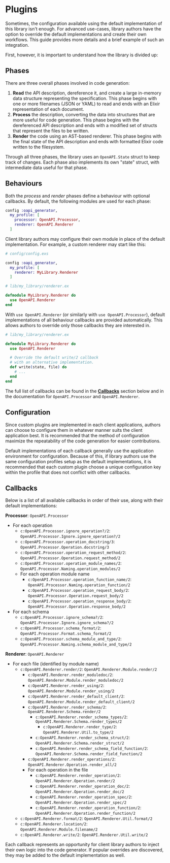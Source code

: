 # Plugins

Sometimes, the configuration available using the default implementation of this library isn't enough.
For advanced use-cases, library authors have the option to override the default implementations and create their own workflows.
This guide provides more details and a brief example of such an integration.

First, however, it is important to understand how the library is divided up:

## Phases

There are three overall phases involved in code generation:

1. **Read** the API description, dereference it, and create a large in-memory data structure representing the specification.
  This phase begins with one or more filenames (JSON or YAML) to read and ends with an Elixir representation of each document.
2. **Process** the description, converting the data into structures that are more useful for code generation.
  This phase begins with the dereferenced API description and ends with a modified set of structs that represent the files to be written.
3. **Render** the code using an AST-based renderer.
  This phase begins with the final state of the API description and ends with formatted Elixir code written to the filesystem.

Through all three phases, the library uses an `OpenAPI.State` struct to keep track of changes.
Each phase also implements its own "state" struct, with intermediate data useful for that phase.

## Behaviours

Both the _process_ and _render_ phases define a behaviour with optional callbacks.
By default, the following modules are used for each phase:

```elixir
config :oapi_generator,
  my_profile: [
    processor: OpenAPI.Processor,
    renderer: OpenAPI.Renderer
  ]
```

Client library authors may configure their own module in place of the default implementation.
For example, a custom renderer may start like this:

```elixir
# config/config.exs

config :oapi_generator,
  my_profile: [
    renderer: MyLibrary.Renderer
  ]
```

```elixir
# lib/my_library/renderer.ex

defmodule MyLibrary.Renderer do
  use OpenAPI.Renderer
end
```

With `use OpenAPI.Renderer` (or similarly with `use OpenAPI.Processor`), default implementations of all behaviour callbacks are provided automatically.
This allows authors to override only those callbacks they are interested in.

```elixir
# lib/my_library/renderer.ex

defmodule MyLibrary.Renderer do
  use OpenAPI.Renderer

  # Override the default write/2 callback
  # with an alternative implementation.
  def write(state, file) do
    # ...
  end
end
```

The full list of callbacks can be found in the [**Callbacks**](#callbacks) section below and in the documentation for `OpenAPI.Processor` and `OpenAPI.Renderer`.

## Configuration

Since custom plugins are implemented in each client applications, authors can choose to configure them in whatever manner suits the client application best.
It is recommended that the method of configuration maximize the repeatability of the code generation for easier contributions.

Default implementations of each callback generally use the application environment for configuration.
Because of this, if library authors use the same configuration profiles setup as the default implementations, it is recommended that each custom plugin choose a unique configuration key within the profile that does not conflict with other callbacks.

## Callbacks

Below is a list of all available callbacks in order of their use, along with their default implementations:

**Processor**: `OpenAPI.Processor`

* For each operation
  * `c:OpenAPI.Processor.ignore_operation?/2`: `OpenAPI.Processor.Ignore.ignore_operation?/2`
  * `c:OpenAPI.Processor.operation_docstring/3`: `OpenAPI.Processor.Operation.docstring/3`
  * `c:OpenAPI.Processor.operation_request_method/2`: `OpenAPI.Processor.Operation.request_method/2`
  * `c:OpenAPI.Processor.operation_module_names/2`: `OpenAPI.Processor.Naming.operation_modules/2`
  * For each operation module name
    * `c:OpenAPI.Processor.operation_function_name/2`: `OpenAPI.Processor.Naming.operation_function/2`
    * `c:OpenAPI.Processor.operation_request_body/2`: `OpenAPI.Processor.Operation.request_body/2`
    * `c:OpenAPI.Processor.operation_response_body/2`: `OpenAPI.Processor.Operation.response_body/2`
* For each schema
  * `c:OpenAPI.Processor.ignore_schema?/2`: `OpenAPI.Processor.Ignore.ignore_schema?/2`
  * `c:OpenAPI.Processor.schema_format/2`: `OpenAPI.Processor.Format.schema_format/2`
  * `c:OpenAPI.Processor.schema_module_and_type/2`: `OpenAPI.Processor.Naming.schema_module_and_type/2`

**Renderer**: `OpenAPI.Renderer`

* For each file (identified by module name)
  * `c:OpenAPI.Renderer.render/2`: `OpenAPI.Renderer.Module.render/2`
    * `c:OpenAPI.Renderer.render_moduledoc/2`: `OpenAPI.Renderer.Module.render_moduledoc/2`
    * `c:OpenAPI.Renderer.render_using/2`: `OpenAPI.Renderer.Module.render_using/2`
    * `c:OpenAPI.Renderer.render_default_client/2`: `OpenAPI.Renderer.Module.render_default_client/2`
    * `c:OpenAPI.Renderer.render_schema/2`: `OpenAPI.Renderer.Schema.render/2`
      * `c:OpenAPI.Renderer.render_schema_types/2`: `OpenAPI.Renderer.Schema.render_types/2`
        * `c:OpenAPI.Renderer.render_type/2`: `OpenAPI.Renderer.Util.to_type/2`
      * `c:OpenAPI.Renderer.render_schema_struct/2`: `OpenAPI.Renderer.Schema.render_struct/2`
      * `c:OpenAPI.Renderer.render_schema_field_function/2`: `OpenAPI.Renderer.Schema.render_field_function/2`
    * `c:OpenAPI.Renderer.render_operations/2`: `OpenAPI.Renderer.Operation.render_all/2`
    * For each operation in the file
      * `c:OpenAPI.Renderer.render_operation/2`: `OpenAPI.Renderer.Operation.render/2`
      * `c:OpenAPI.Renderer.render_operation_doc/2`: `OpenAPI.Renderer.Operation.render_doc/2`
      * `c:OpenAPI.Renderer.render_operation_spec/2`: `OpenAPI.Renderer.Operation.render_spec/2`
      * `c:OpenAPI.Renderer.render_operation_function/2`: `OpenAPI.Renderer.Operation.render_function/2`
  * `c:OpenAPI.Renderer.format/2`: `OpenAPI.Renderer.Util.format/2`
  * `c:OpenAPI.Renderer.location/2`: `OpenAPI.Renderer.Module.filename/2`
  * `c:OpenAPI.Renderer.write/2`: `OpenAPI.Renderer.Util.write/2`

Each callback represents an opportunity for client library authors to inject their own logic into the code generator.
If popular overrides are discovered, they may be added to the default implementation as well.
